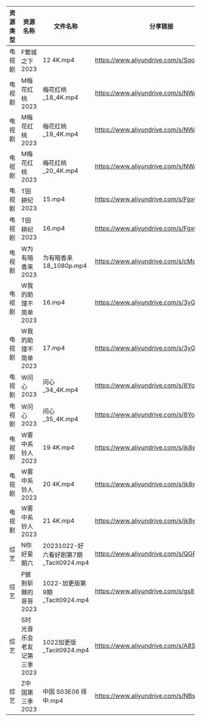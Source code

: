 | 资源类型 | 资源名称             | 文件名称                            | 分享链接                                      | 更新时间       |
| ---- | ---------------- | ------------------------------- | ----------------------------------------- | ---------- |
| 电视剧  | F繁城之下2023        | 12 4K.mp4                       | https://www.aliyundrive.com/s/SqoWw1rhNSJ | 2023-10-23 |
| 电视剧  | M梅花红桃2023        | 梅花红桃_18_4K.mp4                  | https://www.aliyundrive.com/s/NWaYMyQrUyF | 2023-10-23 |
| 电视剧  | M梅花红桃2023        | 梅花红桃_19_4K.mp4                  | https://www.aliyundrive.com/s/NWaYMyQrUyF | 2023-10-23 |
| 电视剧  | M梅花红桃2023        | 梅花红桃_20_4K.mp4                  | https://www.aliyundrive.com/s/NWaYMyQrUyF | 2023-10-23 |
| 电视剧  | T田耕纪2023         | 15.mp4                          | https://www.aliyundrive.com/s/FgxCsrDFQBd | 2023-10-23 |
| 电视剧  | T田耕纪2023         | 16.mp4                          | https://www.aliyundrive.com/s/FgxCsrDFQBd | 2023-10-23 |
| 电视剧  | W为有暗香来2023       | 为有暗香来 18_1080p.mp4              | https://www.aliyundrive.com/s/cMd3cbZGjEJ | 2023-10-23 |
| 电视剧  | W我的助理不简单2023     | 16.mp4                          | https://www.aliyundrive.com/s/3yG7nVqfV6i | 2023-10-23 |
| 电视剧  | W我的助理不简单2023     | 17.mp4                          | https://www.aliyundrive.com/s/3yG7nVqfV6i | 2023-10-23 |
| 电视剧  | W问心2023          | 问心_34_4K.mp4                    | https://www.aliyundrive.com/s/8YozrD7jiUS | 2023-10-23 |
| 电视剧  | W问心2023          | 问心_35_4K.mp4                    | https://www.aliyundrive.com/s/8YozrD7jiUS | 2023-10-23 |
| 电视剧  | W雾中系铃人2023       | 19 4K.mp4                       | https://www.aliyundrive.com/s/jk8wRYZMob8 | 2023-10-23 |
| 电视剧  | W雾中系铃人2023       | 20 4K.mp4                       | https://www.aliyundrive.com/s/jk8wRYZMob8 | 2023-10-23 |
| 电视剧  | W雾中系铃人2023       | 21 4K.mp4                       | https://www.aliyundrive.com/s/jk8wRYZMob8 | 2023-10-23 |
| 综艺   | N你好星期六           | 20231022-好六看好剧第7期_Tacit0924.mp4 | https://www.aliyundrive.com/s/QGPr3eRo3pE | 2023-10-23 |
| 综艺   | P披荆斩棘的哥哥2023     | 1022-加更版第9期_Tacit0924.mp4       | https://www.aliyundrive.com/s/gs8uMNUWtqr | 2023-10-23 |
| 综艺   | S时光音乐会老友记第三季2023 | 1022加更版_Tacit0924.mp4           | https://www.aliyundrive.com/s/A8SsNUgtosB | 2023-10-23 |
| 综艺   | Z中国第三季2023       | 中国 S03E06 择中.mp4                | https://www.aliyundrive.com/s/NBsrLcBRNXc | 2023-10-23 |

